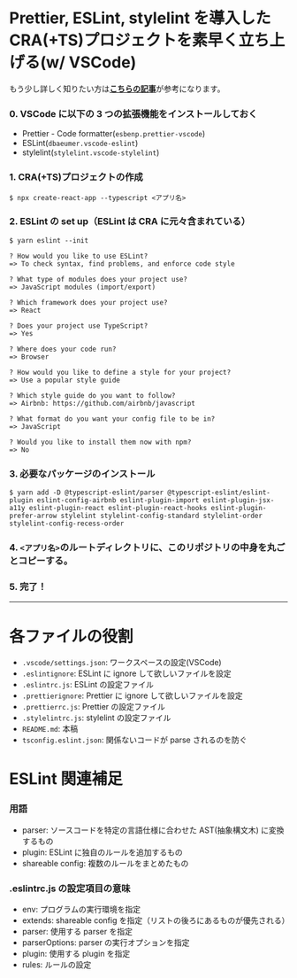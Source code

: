 # Prettier, ESLint, stylelint を導入した CRA(+TS)プロジェクトを素早く立ち上げる(w/ VSCode)

もう少し詳しく知りたい方は[**こちらの記事**](https://www.2754-tech-blog.com/articles/art01EMVGYAWR)が参考になります。

### 0. VSCode に以下の 3 つの拡張機能をインストールしておく

- Prettier - Code formatter(`esbenp.prettier-vscode`)
- ESLint(`dbaeumer.vscode-eslint`)
- stylelint(`stylelint.vscode-stylelint`)

### 1. CRA(+TS)プロジェクトの作成

```zsh:ターミナル
$ npx create-react-app --typescript <アプリ名>
```

### 2. ESLint の set up（ESLint は CRA に元々含まれている）

```zsh:ターミナル
$ yarn eslint --init

? How would you like to use ESLint?
=> To check syntax, find problems, and enforce code style

? What type of modules does your project use?
=> JavaScript modules (import/export)

? Which framework does your project use?
=> React

? Does your project use TypeScript?
=> Yes

? Where does your code run?
=> Browser

? How would you like to define a style for your project?
=> Use a popular style guide

? Which style guide do you want to follow?
=> Airbnb: https://github.com/airbnb/javascript

? What format do you want your config file to be in?
=> JavaScript

? Would you like to install them now with npm?
=> No
```

### 3. 必要なパッケージのインストール

```zsh:ターミナル
$ yarn add -D @typescript-eslint/parser @typescript-eslint/eslint-plugin eslint-config-airbnb eslint-plugin-import eslint-plugin-jsx-a11y eslint-plugin-react eslint-plugin-react-hooks eslint-plugin-prefer-arrow stylelint stylelint-config-standard stylelint-order stylelint-config-recess-order
```

### 4. `<アプリ名>`のルートディレクトリに、このリポジトリの中身を丸ごとコピーする。

### 5. 完了！

---

# 各ファイルの役割

- `.vscode/settings.json`: ワークスペースの設定(VSCode)
- `.eslintignore`: ESLint に ignore して欲しいファイルを設定
- `.eslintrc.js`: ESLint の設定ファイル
- `.prettierignore`: Prettier に ignore して欲しいファイルを設定
- `.prettierrc.js`: Prettier の設定ファイル
- `.stylelintrc.js`: stylelint の設定ファイル
- `README.md`: 本稿
- `tsconfig.eslint.json`: 関係ないコードが parse されるのを防ぐ

# ESLint 関連補足

### 用語

- parser: ソースコードを特定の言語仕様に合わせた AST(抽象構文木) に変換するもの
- plugin: ESLint に独自のルールを追加するもの
- shareable config: 複数のルールをまとめたもの

### .eslintrc.js の設定項目の意味

- env: プログラムの実行環境を指定
- extends: shareable config を指定（リストの後ろにあるものが優先される）
- parser: 使用する parser を指定
- parserOptions: parser の実行オプションを指定
- plugin: 使用する plugin を指定
- rules: ルールの設定
